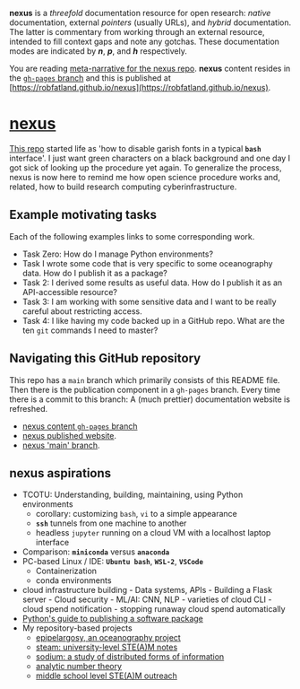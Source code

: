 **nexus** is a *threefold* documentation resource for open research: *native* documentation, external *pointers* (usually URLs), 
and *hybrid* documentation. The latter is commentary from working through an external resource, intended to fill context gaps
and note any gotchas. These documentation modes are indicated by ***n***, ***p***, and ***h*** respectively.


You are reading [meta-narrative for the nexus repo](https://github.com/robfatland/nexus). 
**nexus** content resides in the [`gh-pages` branch](https://github.com/robfatland/nexus/tree/gh-pages)
and this is published at [https://robfatland.github.io/nexus](https://robfatland.github.io/nexus).


# [nexus](https://robfatland.github.io/nexus/)


[This repo](https://github.com/robfatland/nexus/tree/main) started life as 'how to disable garish fonts in
a typical **`bash`** interface'. I just want green characters on a black background and one day I got sick of 
looking up the procedure yet again. To generalize the process, nexus is now here to remind me how open
science procedure works and, related, how to build research computing cyberinfrastructure.

## Example motivating tasks

Each of the following examples links to some corresponding work. 

- Task Zero: How do I manage Python environments?
- Task I wrote some code that is very specific to some oceanography data. How do I publish it as a package?
- Task 2: I derived some results as useful data. How do I publish it as an API-accessible resource?
- Task 3: I am working with some sensitive data and I want to be really careful about restricting access.
- Task 4: I like having my code backed up in a GitHub repo. What are the ten `git` commands I need to master?


## Navigating this GitHub repository


This repo has a `main` branch which primarily consists of this README file. Then there is the publication
component in a `gh-pages` branch. Every time there is a commit to this branch: A (much prettier) documentation
website is refreshed. 


- [nexus content `gh-pages` branch](https://github.com/robfatland/nexus/tree/gh-pages)
- [nexus published website](https://robfatland.github.io/nexus).
- [nexus 'main' branch](https://github.com/robfatland/nexus).


## nexus aspirations

- TCOTU: Understanding, building, maintaining, using Python environments
    - corollary: customizing `bash`, `vi` to a simple appearance
    - **`ssh`** tunnels from one machine to another
    - headless `jupyter` running on a cloud VM with a localhost laptop interface
- Comparison: **`miniconda`** versus **`anaconda`**
- PC-based Linux / IDE: **`Ubuntu bash`**, **`WSL-2`**, **`VSCode`**
    - Containerization
    - conda environments
- cloud infrastructure building
        - Data systems, APIs
        - Building a Flask server
        - Cloud security
        - ML/AI: CNN, NLP
        - varieties of cloud CLI
        - cloud spend notification
        - stopping runaway cloud spend automatically
- [Python's guide to publishing a software package](https://packaging.python.org/en/latest/tutorials/packaging-projects/)
- My repository-based projects
    - [epipelargosy, an oceanography project]()
    - [steam: university-level STE(A)M notes](https://github.com/robfatland/steam)
    - [sodium: a study of distributed forms of information](https://github.com/robfatland/sodium)
    - [analytic number theory](https://github.com/robfatland/ant)
    - [middle school level STE(A)M outreach](https://github.com/robfatland/othermathclub)
